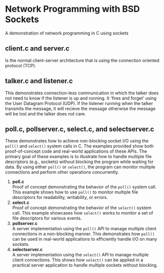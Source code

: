 # Network Programming with BSD Sockets
A demonstration of network programming in C using sockets

## client.c and server.c
Is the normal client-server architecture that is using the connection oriented protocol (TCP).

## talker.c and listener.c
This demonstrates connection-less communication in which the talker does not need to know if the listener is up and running.
It 'fires and forget' using the User Datagram Protocol (UDP). If the listener running when the talker transmits the message, it will recieve the message otherwise the message will be lost and the talker does not care.

## poll.c, pollserver.c, select.c, and selectserver.c
These demonstrates how to achieve non-blocking socket I/O using the `poll()` and `select()` system calls in C. The examples provided show both proof-of-concept code and real-world applications of these APIs.
The primary goal of these examples is to illustrate how to handle multiple file descriptors (e.g., sockets) without blocking the program while waiting for data. By using either `poll()` or `select()`, the program can monitor multiple connections and perform other operations concurrently.
1. **poll.c**  
   Proof of concept demonstrating the behavior of the `poll()` system call. This example shows how to use `poll()` to monitor multiple file descriptors for readability, writability, or errors.
2. **select.c**  
   Proof of concept demonstrating the behavior of the `select()` system call. This example showcases how `select()` works to monitor a set of file descriptors for various events.
3. **pollserver.c**  
   A server implementation using the `poll()` API to manage multiple client connections in a non-blocking manner. This demonstrates how `poll()` can be used in real-world applications to efficiently handle I/O on many sockets.
4. **selectserver.c**  
   A server implementation using the `select()` API to manage multiple client connections. This shows how `select()` can be applied in a practical server application to handle multiple sockets without blocking.
